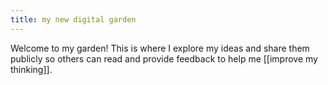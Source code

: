 ```yaml
---
title: my new digital garden
---
```


Welcome to my garden! This is where I explore my ideas and share them publicly so others can read and provide feedback to help me [[improve my thinking]].

